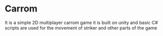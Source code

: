# Carrom
 It is a simple 2D multiplayer carrom game it is built on unity and basic C# scripts are used for the movement of striker and other parts of the game
